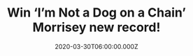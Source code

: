 ---
campaign-uuid: "c-b82284d5-0699-4511-913e-0ba2f2bb6988"
type: "Competition"
category: "Music"
date: "2020-03-30T06:00:00.000Z"
end-date: "2020-04-30T23:59:00.000Z"
disable-form: false
is_promoted: false
has_entry_page: true
title: "Win ‘I’m Not a Dog on a Chain’ Morrisey new record!"
competition-description: "<p>We have managed to get our hands on Morrisey first new\
  \ studio album since 2017, ‘I Am Not A Dog On A Chain’. The album was recorded at\
  \ La Fabrique in France in 2018 and we want to give it away to you.</p>\n<p>Want\
  \ it? Click below for a chance to win.</p>\n"
hero-header: "Win ‘I’m Not a Dog on a Chain’ Morrisey new record!"
terms-confirmation: "N/A"
banner-img: "https://assets.expresslyapp.com/asset-3b9c4dc4-64db-4f2d-8ec2-6af7b2130572.jpg"
logo-left-href: "aaa.nme.com"
logo-left-image: "https://assets.expresslyapp.com/asset-2a7e6009-9a77-439e-a835-120da68ca495.jpg"
logo-left-title: "NME AAA"
bg-image-hero: "https://assets.expresslyapp.com/asset-27f1f8ab-ce05-4dbd-93f1-9afec91c9d72.jpg"
bg-image-first: "https://assets.expresslyapp.com/asset-a6178a09-5bad-4d57-aa8c-b3c22f2d23bb.jpg"
section1-content: "<p>‘I Am Not A Dog On A Chain’ is Morrisey first new studio album.\
  \ A eleven track album, which was produced by Joe Chiccarelli. ‘Jim Jim Falls’,\
  \ ‘Love Is on Its Way Out’, ‘The Secret of Music’ are some of his new tunes you\
  \ can discover in is record.</p>\n<p>Click below and it could be yours!</p>\n"
entry-title: "Win ‘I’m Not a Dog on a Chain’ Morrisey new record!"
entry-content: "<p>Enter the draw to win ‘I’m Not a Dog on a Chain’ Morrisey new record\
  \ by completing the form below before 23:59 on the 28th of April 2020.</p>\n"
has-winner: false
prize-description: "‘I’m Not a Dog on a Chain’ Morrisey new record!"
special-conditions: "Multiple entries are allowed up to one every day.\r\n\r\nThis\
  \ competition is also available on: https://club.expressly.io/competitions/morrisey-album-giveaway"
country-restrictions:
- "GB"
---